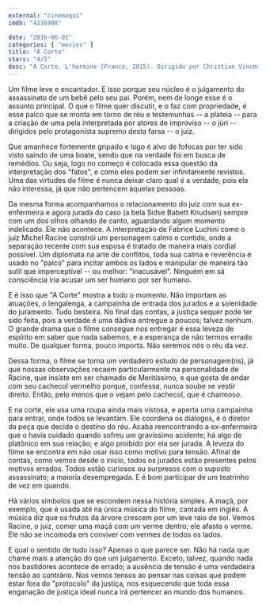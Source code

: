 ```yaml
---
external: "cinemaqui"
imdb: "4216908"

date: "2016-06-01"
categories: [ "movies" ]
title: "A Corte"
stars: "4/5"
desc: "A Corte. L'hermine (France, 2015). Dirigido por Christian Vincent. Escrito por Christian Vincent. Com Fabrice Luchini, Sidse Babett Knudsen, Eva Lallier, Corinne Masiero, Sophie-Marie Larrouy, Fouzia Guezoum, Simon Ferrante, Abdellah Moundy, Serge Flamenbaum."
---
```

Um filme leve e encantador. E isso porque seu núcleo é o julgamento do assassinato de um bebê pelo seu pai. Porém, nem de longe esse é o assunto principal. O que o filme quer discutir, e o faz com propriedade, é esse palco que se monta em torno de réu e testemunhas -- a plateia -- para a criação de uma pela interpretada por atores de improviso -- o júri -- dirigidos pelo protagonista supremo desta farsa -- o juiz.

Que amanhece fortemente gripado e logo é alvo de fofocas por ter sido visto saindo de uma boate, sendo que na verdade foi em busca de remédios. Ou seja, logo no começo é colocada essa questão da interpretação dos "fatos", e como eles podem ser infinitamente revistos. Uma das virtudes do filme é nunca deixar claro qual é a verdade, pois ela não interessa, já que não pertencem àquelas pessoas.

Da mesma forma acompanhamos o relacionamento do juiz com sua ex-enfermeira e agora jurada do caso (a bela Sidse Babett Knudsen) sempre com um dos olhos olhando de canto, aguardando algum momento indelicado. Ele não acontece. A interpretação de Fabrice Luchini como o juiz Michel Racine constrói um personagem calmo e contido, onde a separação recente com sua esposa é tratado de maneira mais cordial possível. Um diplomata na arte de conflitos, toda sua calma e reverência é usado no "palco" para incitar ambos os lados e manipular de maneira tão sutil que imperceptível -- ou melhor: "inacusável". Ninguém em sã consciência iria acusar um ser humano por ser humano.

E é isso que "A Corte" mostra a todo o momento. Não importam as atuações, o lengalenga, a campainha de entrada dos jurados e a solenidade do juramento. Tudo besteira. No final das contas, a justiça sequer pode ter sido feita, pois a verdade é uma dádiva entregue a poucos; talvez nenhum. O grande drama que o filme consegue nos entregar é essa leveza de espírito em saber que nada sabemos, e a esperança de não termos errado muito. De qualquer forma, pouco importa. Não seremos nós o réu da vez.

Dessa forma, o filme se torna um verdadeiro estudo de personagem(ns), já que nossas observações recaem particularmente na personalidade de Racine, que insiste em ser chamado de Meritíssimo, e que gosta de andar com seu cachecol vermelho porque, confessa, nunca soube se vestir direito. Então, pelo menos que o vejam pelo cachecol, que é charmoso.

E na corte, ele usa uma roupa ainda mais vistosa, e aperta uma campainha para entrar, onde todos se levantam. Ele coordena os diálogos, é o diretor da peça que decide o destino do réu. Acaba reencontrando a ex-enfermeira que o havia cuidado quando sofreu um gravíssimo acidente; há algo de platônico em sua relação; e algo proibido por ela ser jurada. A leveza do filme se encontra em não usar isso como motivo para tensão. Afinal de contas, como vemos desde o início, todos os jurados estão presentes pelos motivos errados. Todos estão curiosos ou surpresos com o suposto assassinato; a maioria desempregada. E é bom participar de um teatrinho de vez em quando.

Há vários símbolos que se escondem nessa história simples. A maçã, por exemplo, que é usada até na única música do filme, cantada em inglês. A música diz que os frutos da árvore crescem por um leve raio de sol. Vemos Racine, o juiz, comer uma maçã com um verme dentro; ele afasta o verme. Ele não se incomoda em conviver com vermes de todos os lados.

E qual o sentido de tudo isso? Apenas o que parece ser. Não há nada que chame mais a atenção do que um julgamento. Exceto, talvez, quando nada nos bastidores acontece de errado; a ausência de tensão é uma verdadeira tensão ao contrário. Nos vemos tensos ao pensar nas coisas que podem estar fora do "protocolo" da justiça, nos esquecendo que toda essa enganação de justiça ideal nunca irá pertencer ao mundo dos humanos.

